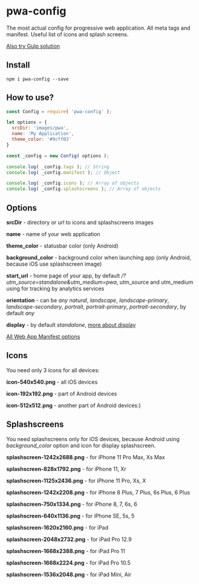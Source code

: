# pwa-config
The most actual config for progressive web application. All meta tags and manifest. Useful list of icons and splash screens.

[Also try Gulp solution](https://www.npmjs.com/package/gulp-pwa)

## Install

```
npm i pwa-config --save
```

## How to use?

```javascript
const Config = require( 'pwa-config' );

let options = {
  srcDir: 'images/pwa',
  name: 'My Application',
  theme_color: '#9cff03'
}

const _config = new Config( options );

console.log( _config.tags ); // String
console.log( _config.manifest ); // Object

console.log( _config.icons ); // Array of objects
console.log( _config.splashscreens ); // Array of objects
```

## Options

**srcDir** - directory or url to icons and splashscreens images

**name** - name of your web application

**theme_color** - statusbar color (only Android)

**background_color** - background color when launching app (only Android, because iOS use splashscreen image)

**start_url** - home page of your app, by default */?utm_source=standalone&utm_medium=pwa*, utm_source and utm_medium using for tracking by analytics services

**orientation** - can be *any* *natural*, *landscape*, *landscape-primary*, *landscape-secondary*, *portrait*, *portrait-primary*, *portrait-secondary*, by default *any*

**display** - by default *standalone*, [more about display](https://developer.mozilla.org/en-US/docs/Web/Manifest/display)

[All Web App Manifest options](https://developer.mozilla.org/en-US/docs/Web/Manifest)

## Icons

You need only 3 icons for all devices:

**icon-540x540.png** - all iOS devices

**icon-192x192.png** - part of Android devices

**icon-512x512.png** - another part of Android devices:)

## Splashscreens

You need splashscreens only for iOS devices, because Android using *background_color* option and icon for display splashscreen.
    
**splashscreen-1242x2688.png** - for iPhone 11 Pro Max, Xs Max
    
**splashscreen-828x1792.png** - for iPhone 11, Xr
    
**splashscreen-1125x2436.png** - for iPhone 11 Pro, Xs, X
    
**splashscreen-1242x2208.png** - for iPhone 8 Plus, 7 Plus, 6s Plus, 6 Plus
    
**splashscreen-750x1334.png** - for iPhone 8, 7, 6s, 6
    
**splashscreen-640x1136.png** - for iPhone SE, 5s, 5
    
**splashscreen-1620x2160.png** - for iPad
    
**splashscreen-2048x2732.png** - for iPad Pro 12.9
    
**splashscreen-1668x2388.png** - for iPad Pro 11
    
**splashscreen-1668x2224.png** - for iPad Pro 10.5
    
**splashscreen-1536x2048.png** - for iPad Mini, Air
